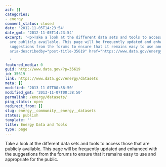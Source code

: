```yaml
---
acf: []
categories:
- energy
comment_status: closed
date: '2012-11-05T14:23:54'
date_gmt: '2012-11-05T14:23:54'
excerpt: '<p>Take a look at the different data sets and tools to access those that
  are publicly available. This page will be frequently updated and enhanced with the
  suggestions from the forums to ensure that it remains easy to use and &hellip; <a
  aria-describedby="post-title-35619" href="https://www.data.gov/energy/datasets">Continued</a></p>

  '
featured_media: 0
guid: http://www.data.gov/?p=35619
id: 35619
link: https://www.data.gov/energy/datasets
meta: []
modified: '2013-11-07T00:38:50'
modified_gmt: '2013-11-07T00:38:50'
permalink: /energy/datasets/
ping_status: open
redirect_from: []
slug: energy__community__energy__datasets
status: publish
template: ''
title: Energy Data and Tools
type: page
---
```

Take a look at the different data sets and tools to access those that are publicly available. This page will be frequently updated and enhanced with the suggestions from the forums to ensure that it remains easy to use and appropriate for the public.


